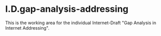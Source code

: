 # I.D.gap-analysis-addressing
This is the working area for the individual Internet-Draft "Gap Analysis in Internet Addressing".
